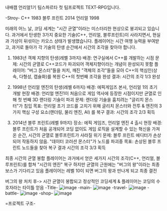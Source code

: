 내배캠 언리얼1기 팀스파르타 첫 팀프로젝트 TEXT-RPG입니다.

-Stroy-
C++ 1983
블루 프린트 2014
언리얼 1998

미래의 어느 날, 코딩 세계는 "시간 균열"이라는 미스터리한 현상으로 붕괴되고 있습니다. 
과거에서 탄생한 3가지 중요한 기술(C++, 언리얼, 블루프린트)이 사라지면서, 현실과 가상이 뒤섞이는 카오스 상태가 발생했습니다.
플레이어는 시간 여행 능력을 부여받고, 과거로 돌아가 각 기술의 탄생 순간에서 시간의 조각을 찾아야 합니다.

1. 1983년 객체 지향의 탄생(레벨 3까지)
배경: 연구실에서 C++를 개발하는 시점
문제: 시간의 균열로 C++코드가 파괴되어  객체지향이라는 개념이 완성되지 못함
플레이어: "버그 몬스터"들을 처치, 깨진 "객체의 조각"들을 모아 C++의 핵심인(상속, 다형성, 캡슐화)를 복원
C++의 첫번째 조각을 완성
결과: 시간의 조각 1/3 완성

2. 1998년 언리얼 엔진의 탄생(레벨 6까지)
배경: 에픽게임즈 본사, 언리얼 1의 초기 개발 현장
배경: 언리얼 엔진1이 처음으로 게임 역사에 등장한 시점이지만 균열로 인해 첫 번째 3D 랜더링 기술이 파괴
문제: 렌더링 기술을 훔치려는 "글리치 몬스터"가 침입
목표: 언리얼 초기 코드를 고치기 위해 글리치 몬스터와 전투 & 엔진의 3가지 핵심 구성 요소(랜더링, 물리 엔진, AI) 를 복구
결과: 시간의 조각 2/3 획득

3. 2014년 블루 프린트(레벨 9까지)
장소: 에픽 게임즈, 언리얼 엔진 4 출시 현장
배경: 블루 프린트가 처음 공개되어 코딩 없이도 게임 로직을 설계할 수 있는 혁신을 가져온 순간, 시간의 균열로 블루프린트가 사라질 위기
문제: 블루 프린트 에디터가 손상되어 작동하지 않음. "데이터 코러션 몬스터"가 노드를 파괴중
목표: 손상된 블루 프린트 노드들을 찾아 복구
결과 시간의 조각 3/3 획득

최종
시간의 균열 봉합
플레이어는 과거에서 얻은 세가지 시간의 조각(C++, 언리얼, 블루프린트)를 합쳐 "시간의 엔진" 복구
하지만 균열의 근원에는 "버그의 왕"이라는 최종 보스가 기다리고 있음
플레이어는 레벨 10이 되면 버그의 왕과 만나게 되고 최종 결전

버그의 왕 처치 후-> 시간 균열이 봉합되고 정상적인 코딩세계 & 플레이어는 코딩의 수호자라는 타이틀 얻음
-Title-
![image](https://github.com/user-attachments/assets/9f9483ba-489f-48ca-af27-c0b536670d2c)
-main-
![image](https://github.com/user-attachments/assets/35c9fcde-ada0-448c-8028-c56104cc9a08)
-travel-
![image](https://github.com/user-attachments/assets/500e9e1d-1abb-49dd-903a-3f92cfac36a7)
-battle-
![image](https://github.com/user-attachments/assets/5f5b2100-ec47-4974-8f5c-96a56441aaa1)
-shop-
![image](https://github.com/user-attachments/assets/7df99123-dd7a-41a4-a173-74dbd85d9793)

=프로젝트 구조-




